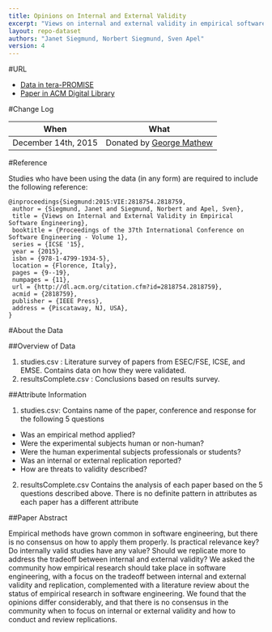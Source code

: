 ```yaml
---
title: Opinions on Internal and External Validity
excerpt: "Views on internal and external validity in empirical software engineering"
layout: repo-dataset
authors: "Janet Siegmund, Norbert Siegmund, Sven Apel"
version: 4
---
```


#URL

* [Data in tera-PROMISE](https://terapromise.csc.ncsu.edu:8443/!/#repo/view/head/spreadsheet/opinions)
* [Paper in ACM Digital Library](http://dl.acm.org/citation.cfm?id=2818759)

#Change Log

When | What
---- | ----
December 14th, 2015 | Donated by [George Mathew](mailto:george.meg91@gmail.com)

#Reference

Studies who have been using the data (in any form) are required to include the following reference:

```
@inproceedings{Siegmund:2015:VIE:2818754.2818759,
 author = {Siegmund, Janet and Siegmund, Norbert and Apel, Sven},
 title = {Views on Internal and External Validity in Empirical Software Engineering},
 booktitle = {Proceedings of the 37th International Conference on Software Engineering - Volume 1},
 series = {ICSE '15},
 year = {2015},
 isbn = {978-1-4799-1934-5},
 location = {Florence, Italy},
 pages = {9--19},
 numpages = {11},
 url = {http://dl.acm.org/citation.cfm?id=2818754.2818759},
 acmid = {2818759},
 publisher = {IEEE Press},
 address = {Piscataway, NJ, USA},
} 
```

#About the Data

##Overview of Data

1) studies.csv : Literature survey of papers from ESEC/FSE, ICSE, and EMSE. Contains data on how they were validated.
2) resultsComplete.csv : Conclusions based on results survey.

##Attribute Information

1) studies.csv:
Contains name of the paper, conference and response for the following 5 questions
- Was an empirical method applied?
- Were the experimental subjects human or non-human?
- Were the human experimental subjects professionals or students?
- Was an internal or external replication reported?
- How are threats to validity described?

2) resultsComplete.csv
Contains the analysis of each paper based on the 5 questions described above. There is no definite pattern in attributes as each paper has a different attribute

##Paper Abstract

Empirical methods have grown common in software engineering, but there is no consensus on how to apply them properly. Is practical relevance key? Do internally valid studies have any value? Should we replicate more to address the tradeoff between internal and external validity? We asked the community how empirical research should take place in software engineering, with a focus on the tradeoff between internal and external validity and replication, complemented with a literature review about the status of empirical research in software engineering. We found that the opinions differ considerably, and that there is no consensus in the community when to focus on internal or external validity and how to conduct and review replications.